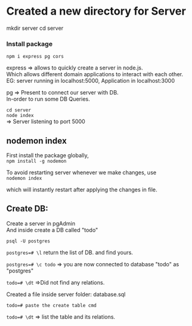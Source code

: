 # Created a new directory for Server

mkdir server
cd server

### Install package

`npm i express pg cors`

express => allows to quickly create a server in node.js.\
 Which allows different domain applications to interact with each other.\
 EG: server running in localhost:5000, Application in localhost:3000

pg => Present to connect our server with DB.\
 In-order to run some DB Queries.

`cd server`\
`node index`\
=> Server listening to port 5000

## nodemon index

First install the package globally,\
`npm install -g nodemon`

To avoid restarting server whenever we make changes, use\
`nodemon index`

which will instantly restart after applying the changes in file.

## Create DB:

Create a server in pgAdmin \
And inside create a DB called "todo"

`psql -U postgres`

`postgres=# \l`
return the list of DB. and find yours.

`postgres=# \c todo`
=> you are now connected to database "todo" as "postgres"

`todo=# \dt`
=>Did not find any relations.

Created a file inside server folder: database.sql

`todo=# paste the create table cmd`

`todo=# \dt`
=> list the table and its relations.
